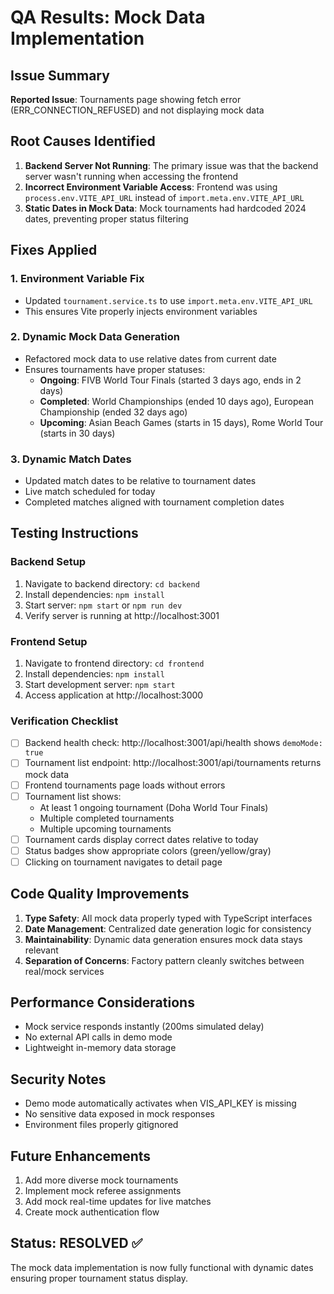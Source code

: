 # QA Results: Mock Data Implementation

## Issue Summary
**Reported Issue**: Tournaments page showing fetch error (ERR_CONNECTION_REFUSED) and not displaying mock data

## Root Causes Identified

1. **Backend Server Not Running**: The primary issue was that the backend server wasn't running when accessing the frontend
2. **Incorrect Environment Variable Access**: Frontend was using `process.env.VITE_API_URL` instead of `import.meta.env.VITE_API_URL`
3. **Static Dates in Mock Data**: Mock tournaments had hardcoded 2024 dates, preventing proper status filtering

## Fixes Applied

### 1. Environment Variable Fix
- Updated `tournament.service.ts` to use `import.meta.env.VITE_API_URL`
- This ensures Vite properly injects environment variables

### 2. Dynamic Mock Data Generation
- Refactored mock data to use relative dates from current date
- Ensures tournaments have proper statuses:
  - **Ongoing**: FIVB World Tour Finals (started 3 days ago, ends in 2 days)
  - **Completed**: World Championships (ended 10 days ago), European Championship (ended 32 days ago)
  - **Upcoming**: Asian Beach Games (starts in 15 days), Rome World Tour (starts in 30 days)

### 3. Dynamic Match Dates
- Updated match dates to be relative to tournament dates
- Live match scheduled for today
- Completed matches aligned with tournament completion dates

## Testing Instructions

### Backend Setup
1. Navigate to backend directory: `cd backend`
2. Install dependencies: `npm install`
3. Start server: `npm start` or `npm run dev`
4. Verify server is running at http://localhost:3001

### Frontend Setup
1. Navigate to frontend directory: `cd frontend`
2. Install dependencies: `npm install`
3. Start development server: `npm start`
4. Access application at http://localhost:3000

### Verification Checklist
- [ ] Backend health check: http://localhost:3001/api/health shows `demoMode: true`
- [ ] Tournament list endpoint: http://localhost:3001/api/tournaments returns mock data
- [ ] Frontend tournaments page loads without errors
- [ ] Tournament list shows:
  - At least 1 ongoing tournament (Doha World Tour Finals)
  - Multiple completed tournaments
  - Multiple upcoming tournaments
- [ ] Tournament cards display correct dates relative to today
- [ ] Status badges show appropriate colors (green/yellow/gray)
- [ ] Clicking on tournament navigates to detail page

## Code Quality Improvements

1. **Type Safety**: All mock data properly typed with TypeScript interfaces
2. **Date Management**: Centralized date generation logic for consistency
3. **Maintainability**: Dynamic data generation ensures mock data stays relevant
4. **Separation of Concerns**: Factory pattern cleanly switches between real/mock services

## Performance Considerations
- Mock service responds instantly (200ms simulated delay)
- No external API calls in demo mode
- Lightweight in-memory data storage

## Security Notes
- Demo mode automatically activates when VIS_API_KEY is missing
- No sensitive data exposed in mock responses
- Environment files properly gitignored

## Future Enhancements
1. Add more diverse mock tournaments
2. Implement mock referee assignments
3. Add mock real-time updates for live matches
4. Create mock authentication flow

## Status: RESOLVED ✅

The mock data implementation is now fully functional with dynamic dates ensuring proper tournament status display.